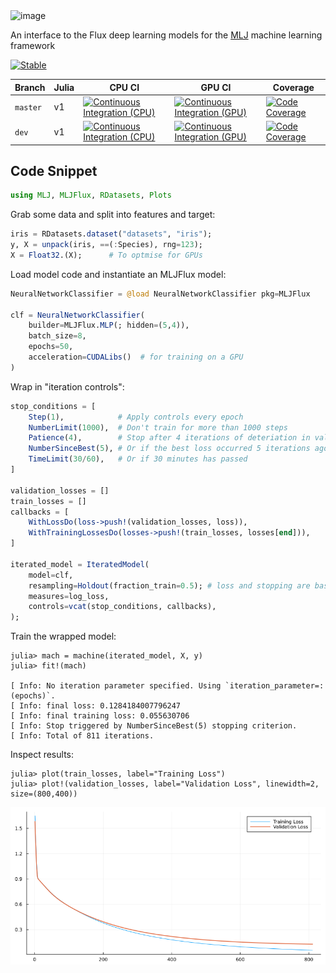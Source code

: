 <div align="left">
    <img width="490" alt="image" src="https://github.com/FluxML/MLJFlux.jl/assets/49572294/f28300e9-44cb-4d1a-8acf-8a682230be31">
    
An interface to the Flux deep learning models for the [MLJ](https://github.com/alan-turing-institute/MLJ.jl) machine learning framework

</div>

[![Stable](https://img.shields.io/badge/docs-stable-blue.svg)](https://fluxml.github.io/MLJFlux.jl/dev/)


| Branch   | Julia | CPU CI | GPU CI | Coverage |
| -------- | ----- | ------ | -----  | -------- |
| `master` | v1    | [![Continuous Integration (CPU)][gha-img-master]][gha-url] | [![Continuous Integration (GPU)][buildkite-julia1-img-master]][buildkite-url] | [![Code Coverage][coveralls-img-master]][coveralls-url] |
| `dev`    | v1    | [![Continuous Integration (CPU)][gha-img-dev]][gha-url] | [![Continuous Integration (GPU)][buildkite-julia1-img-dev]][buildkite-url] | [![Code Coverage][coveralls-img-dev]][coveralls-url] |

[gha-img-master]: https://github.com/FluxML/MLJFlux.jl/workflows/CI/badge.svg?branch=master "Continuous Integration (CPU)"
[gha-img-dev]: https://github.com/FluxML/MLJFlux.jl/workflows/CI/badge.svg?branch=dev "Continuous Integration (CPU)"
[gha-url]: https://github.com/FluxML/MLJFlux.jl/actions/workflows/ci.yml

[buildkite-julia1-img-master]: https://badge.buildkite.com/ae439e1f6ed6f178342a0ed166d0983de6ec1b72325e4e3e7e.svg?branch=master&step=Julia%20v1 "Continuous Integration (GPU)"
[buildkite-julia1-img-dev]: https://badge.buildkite.com/ae439e1f6ed6f178342a0ed166d0983de6ec1b72325e4e3e7e.svg?branch=dev&step=Julia%20v1 "Continuous Integration (GPU)"
[buildkite-url]: https://buildkite.com/julialang/mljflux-dot-jl

[coveralls-img-master]: https://coveralls.io/repos/github/alan-turing-institute/MLJFlux.jl/badge.svg?branch=master "Code Coverage"
[coveralls-img-dev]: https://coveralls.io/repos/github/alan-turing-institute/MLJFlux.jl/badge.svg?branch=dev "Code Coverage"
[coveralls-url]: https://github.com/FluxML/MLJFlux.jl/actions/workflows/ci.yml



## Code Snippet

```julia
using MLJ, MLJFlux, RDatasets, Plots
```

Grab some data and split into features and target:

```julia
iris = RDatasets.dataset("datasets", "iris");
y, X = unpack(iris, ==(:Species), rng=123);
X = Float32.(X);      # To optmise for GPUs
```

Load model code and instantiate an MLJFlux model:

```julia
NeuralNetworkClassifier = @load NeuralNetworkClassifier pkg=MLJFlux

clf = NeuralNetworkClassifier(
    builder=MLJFlux.MLP(; hidden=(5,4)),
    batch_size=8,
    epochs=50,
    acceleration=CUDALibs()  # for training on a GPU
)
```

Wrap in "iteration controls":

```julia
stop_conditions = [
    Step(1),            # Apply controls every epoch
    NumberLimit(1000),  # Don't train for more than 1000 steps
    Patience(4),        # Stop after 4 iterations of deteriation in validation loss
    NumberSinceBest(5), # Or if the best loss occurred 5 iterations ago
    TimeLimit(30/60),   # Or if 30 minutes has passed
]

validation_losses = []
train_losses = []
callbacks = [
    WithLossDo(loss->push!(validation_losses, loss)),
    WithTrainingLossesDo(losses->push!(train_losses, losses[end])),
]

iterated_model = IteratedModel(
    model=clf,
    resampling=Holdout(fraction_train=0.5); # loss and stopping are based on out-of-sample
    measures=log_loss,
    controls=vcat(stop_conditions, callbacks),
);
```

Train the wrapped model:

```julia-repl
julia> mach = machine(iterated_model, X, y)
julia> fit!(mach)

[ Info: No iteration parameter specified. Using `iteration_parameter=:(epochs)`. 
[ Info: final loss: 0.1284184007796247
[ Info: final training loss: 0.055630706
[ Info: Stop triggered by NumberSinceBest(5) stopping criterion. 
[ Info: Total of 811 iterations. 
```
Inspect results:

```julia-repl
julia> plot(train_losses, label="Training Loss")
julia> plot!(validation_losses, label="Validation Loss", linewidth=2, size=(800,400))
```

![](readme_figure.png)
